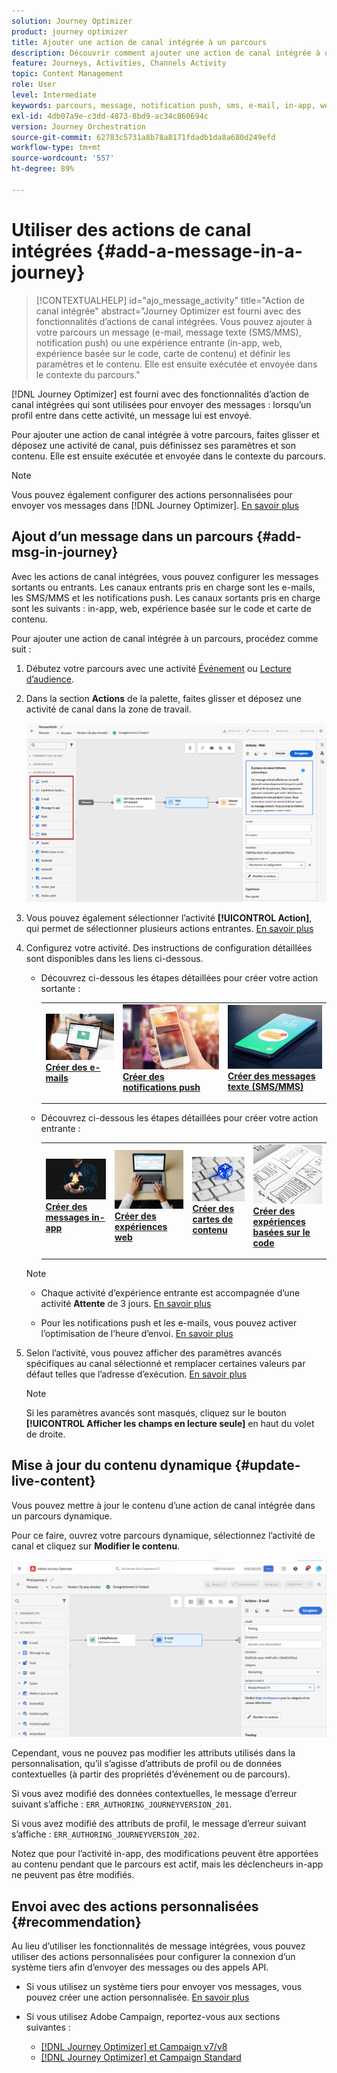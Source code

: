 ```yaml
---
solution: Journey Optimizer
product: journey optimizer
title: Ajouter une action de canal intégrée à un parcours
description: Découvrir comment ajouter une action de canal intégrée à un parcours
feature: Journeys, Activities, Channels Activity
topic: Content Management
role: User
level: Intermediate
keywords: parcours, message, notification push, sms, e-mail, in-app, web, carte de contenu, expérience basée sur du code
exl-id: 4db07a9e-c3dd-4873-8bd9-ac34c860694c
version: Journey Orchestration
source-git-commit: 62783c5731a8b78a8171fdadb1da8a680d249efd
workflow-type: tm+mt
source-wordcount: '557'
ht-degree: 89%

---
```


# Utiliser des actions de canal intégrées {#add-a-message-in-a-journey}

>[!CONTEXTUALHELP]
>id="ajo_message_activity"
>title="Action de canal intégrée"
>abstract="Journey Optimizer est fourni avec des fonctionnalités d’actions de canal intégrées. Vous pouvez ajouter à votre parcours un message (e-mail, message texte (SMS/MMS), notification push) ou une expérience entrante (in-app, web, expérience basée sur le code, carte de contenu) et définir les paramètres et le contenu. Elle est ensuite exécutée et envoyée dans le contexte du parcours."

[!DNL Journey Optimizer] est fourni avec des fonctionnalités d’action de canal intégrées qui sont utilisées pour envoyer des messages : lorsqu’un profil entre dans cette activité, un message lui est envoyé.

Pour ajouter une action de canal intégrée à votre parcours, faites glisser et déposez une activité de canal, puis définissez ses paramètres et son contenu. Elle est ensuite exécutée et envoyée dans le contexte du parcours.

>[!NOTE]
>
>Vous pouvez également configurer des actions personnalisées pour envoyer vos messages dans [!DNL Journey Optimizer]. [En savoir plus](#recommendation)

## Ajout d’un message dans un parcours  {#add-msg-in-journey}

Avec les actions de canal intégrées, vous pouvez configurer les messages sortants ou entrants. Les canaux entrants pris en charge sont les e-mails, les SMS/MMS et les notifications push. Les canaux sortants pris en charge sont les suivants : in-app, web, expérience basée sur le code et carte de contenu.

Pour ajouter une action de canal intégrée à un parcours, procédez comme suit :

1. Débutez votre parcours avec une activité [Événement](general-events.md) ou [Lecture d’audience](read-audience.md).

1. Dans la section **Actions** de la palette, faites glisser et déposez une activité de canal dans la zone de travail.

   ![](assets/journey-web-activity.png)

1. Vous pouvez également sélectionner l’activité **[!UICONTROL Action]**, qui permet de sélectionner plusieurs actions entrantes. [En savoir plus](journey-action.md)

1. Configurez votre activité. Des instructions de configuration détaillées sont disponibles dans les liens ci-dessous.

   * Découvrez ci-dessous les étapes détaillées pour créer votre action sortante :

     <table style="table-layout:fixed">
      <tr style="border: 0;">
      <td>
      <a href="../email/create-email.md">
      <img alt="Lead" src="../assets/do-not-localize/email.jpg">
      </a>
      <div><a href="../email/create-email.md"><strong>Créer des e-mails</strong>
      </div>
      <p>
      </td>
      <td>
      <a href="../push/create-push.md">
      <img alt="Peu fréquent" src="../assets/do-not-localize/push.jpg">
      </a>
      <div>
      <a href="../push/create-push.md"><strong>Créer des notifications push<strong></a>
      </div>
      <p>
      </td>
      <td>
      <a href="../sms/create-sms.md">
      <img alt="Validation" src="../assets/do-not-localize/sms.jpg">
      </a>
      <div>
      <a href="../sms/create-sms.md"><strong>Créer des messages texte (SMS/MMS)</strong></a>
      </div>
      <p>
      </td>
      </tr>
      </table>

   * Découvrez ci-dessous les étapes détaillées pour créer votre action entrante :

     <table style="table-layout:fixed">
      <tr style="border: 0;">
      <td>
      <a href="../in-app/create-in-app.md">
      <img alt="Lead" src="../assets/do-not-localize/in-app.jpg">
      </a>
      <div><a href="../in-app/create-in-app.md"><strong>Créer des messages in-app</strong>
      </div>
      <p>
      </td>
      <td>
      <a href="../web/create-web.md">
      <img alt="Lead" src="../assets/do-not-localize/web-create.jpg">
      </a>
      <div><a href="../web/create-web.md"><strong>Créer des expériences web</strong>
      </div>
      <p>
      </td>
      <td>
      <a href="../content-card/create-content-card.md">
      <img alt="Lead" src="../assets/do-not-localize/sms-config.jpg">
      </a>
      <div><a href="../content-card/create-content-card.md"><strong>Créer des cartes de contenu</strong>
      </div>
      <p>
      </td>
      <td>
      <a href="../code-based/create-code-based.md">
      <img alt="Peu fréquent" src="../assets/do-not-localize/web-design.jpg">
      </a>
      <div>
      <a href="../code-based/create-code-based.md"><strong>Créer des expériences basées sur le code<strong></a>
      </div>
      <p>
      </td>
      </tr>
      </table>

   >[!NOTE]
   >
   >* Chaque activité d’expérience entrante est accompagnée d’une activité **Attente** de 3 jours. [En savoir plus](wait-activity.md#auto-wait-node)
   >
   >* Pour les notifications push et les e-mails, vous pouvez activer l’optimisation de l’heure d’envoi. [En savoir plus](send-time-optimization.md)

1. Selon l’activité, vous pouvez afficher des paramètres avancés spécifiques au canal sélectionné et remplacer certaines valeurs par défaut telles que l’adresse d’exécution. [En savoir plus](about-journey-activities.md#advanced-parameters)

   >[!NOTE]
   >
   >Si les paramètres avancés sont masqués, cliquez sur le bouton **[!UICONTROL Afficher les champs en lecture seule]** en haut du volet de droite.

## Mise à jour du contenu dynamique {#update-live-content}

Vous pouvez mettre à jour le contenu d’une action de canal intégrée dans un parcours dynamique.

Pour ce faire, ouvrez votre parcours dynamique, sélectionnez l’activité de canal et cliquez sur **Modifier le contenu**.

![](assets/add-a-message2.png)

Cependant, vous ne pouvez pas modifier les attributs utilisés dans la personnalisation, qu’il s’agisse d’attributs de profil ou de données contextuelles (à partir des propriétés d’événement ou de parcours).

Si vous avez modifié des données contextuelles, le message d’erreur suivant s’affiche : `ERR_AUTHORING_JOURNEYVERSION_201`.

Si vous avez modifié des attributs de profil, le message d’erreur suivant s’affiche : `ERR_AUTHORING_JOURNEYVERSION_202`.

Notez que pour l’activité in-app, des modifications peuvent être apportées au contenu pendant que le parcours est actif, mais les déclencheurs in-app ne peuvent pas être modifiés.

## Envoi avec des actions personnalisées {#recommendation}

Au lieu d’utiliser les fonctionnalités de message intégrées, vous pouvez utiliser des actions personnalisées pour configurer la connexion d’un système tiers afin d’envoyer des messages ou des appels API.

* Si vous utilisez un système tiers pour envoyer vos messages, vous pouvez créer une action personnalisée. [En savoir plus](../action/action.md)

* Si vous utilisez Adobe Campaign, reportez-vous aux sections suivantes :

   * [[!DNL Journey Optimizer] et Campaign v7/v8](../action/acc-action.md)
   * [[!DNL Journey Optimizer] et Campaign Standard](../action/acs-action.md)